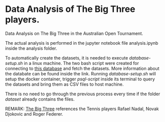 # Data Analysis of The Big Three players.

Data Analysis on The Big Three in the Australian Open Tournament.

The actual analysis is performed in the jupyter notebook file analysis.ipynb inside the analysis folder. 

To automatically create the datasets, it is needed to execute *database-setup.sh* in a linux machine. The two bash script were created for connecting to [this database](https://hub.docker.com/r/mcekovic/uts-database) and fetch the datasets. More information about the databate can be found inside the link. Running *database-setup.sh* will setup the docker container, trigger *psql-script* inside its terminal to query the datasets and bring them as CSV files to host machine.

There is no need to go through the previous process every time if the folder *dataset* already contains the files.

REMARK: [The Big Three](https://en.wikipedia.org/wiki/Big_Three_(tennis)) references the Tennis players Rafael Nadal, Novak Djokovic and Roger Federer.
